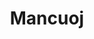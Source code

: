 ---
layout: home

title: Mancuoj
titleTemplate: 笔记 

hero:
  name: CSDIY
  text: 计算机自学之路
  tagline: 包含笔记、总结、感想以及各种碎碎念（不是
  # image:
  #   src: /logo.svg
  #   alt: logo
  actions:
    - theme: brand
      text: 开始阅读
      link: /cs/intro
    - theme: alt
      text: GitHub
      link: https://github.com/mancuoj/csdiy

features:
  - title: 🖥️ 计算机
    details: 计算机公开课和一些经典大黑书
    link: /cs/intro
  - title: 🦾 编程语言
    details: 各种编程语言及对应体系
    link: /lang/c/intro
  - title: ➗ 数学
    details: 计算机相关数学
    link: /math/intro
  - title: 🛠️ 工具
    details: 一些有用工具，如 LaTeX 等
    link: /tool/markdown
---